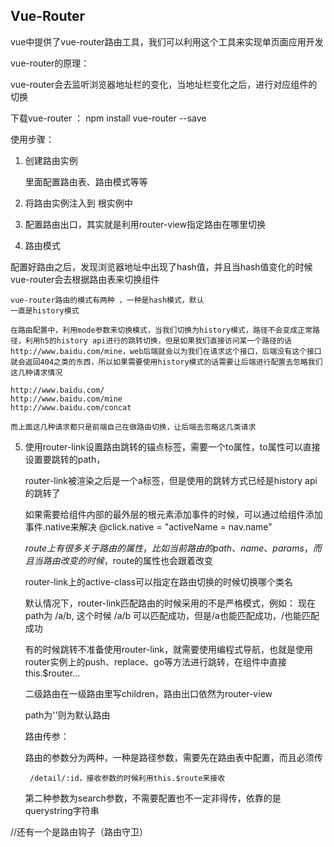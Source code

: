 

## Vue-Router

vue中提供了vue-router路由工具，我们可以利用这个工具来实现单页面应用开发

vue-router的原理：

vue-router会去监听浏览器地址栏的变化，当地址栏变化之后，进行对应组件的切换

下载vue-router  ： npm install vue-router --save

使用步骤：

1. 创建路由实例

    里面配置路由表、路由模式等等

2. 将路由实例注入到 根实例中

3. 配置路由出口，其实就是利用router-view指定路由在哪里切换

4. 路由模式
   
配置好路由之后，发现浏览器地址中出现了hash值，并且当hash值变化的时候vue-router会去根据路由表来切换组件

    vue-router路由的模式有两种 ，一种是hash模式，默认
    一直是history模式

    在路由配置中，利用mode参数来切换模式，当我们切换为history模式，路径不会变成正常路径，利用h5的history api进行的跳转切换，但是如果我们直接访问某一个路径的话http://www.baidu.com/mine，web后端就会以为我们在请求这个接口，后端没有这个接口就会返回404之类的东西，所以如果需要使用history模式的话需要让后端进行配置去忽略我们这几种请求情况

    http://www.baidu.com/
    http://www.baidu.com/mine
    http://www.baidu.com/concat

    而上面这几种请求都只是前端自己在做路由切换，让后端去忽略这几类请求


5. 使用router-link设置路由跳转的锚点标签，需要一个to属性，to属性可以直接设置要跳转的path，

    router-link被渲染之后是一个a标签，但是使用的跳转方式已经是history api的跳转了

    如果需要给组件内部的最外层的根元素添加事件的时候，可以通过给组件添加事件.native来解决
     @click.native = "activeName = nav.name"


     $route上有很多关于路由的属性，比如当前路由的path、name、params，而且当路由改变的时候，$route的属性也会跟着改变


     router-link上的active-class可以指定在路由切换的时候切换哪个类名

     默认情况下，router-link匹配路由的时候采用的不是严格模式，例如：
     现在path为  /a/b, 这个时候 /a/b 可以匹配成功，但是/a也能匹配成功，/也能匹配成功


     有的时候跳转不准备使用router-link，就需要使用编程式导航，也就是使用router实例上的push、replace、go等方法进行跳转，在组件中直接this.$router...

     二级路由在一级路由里写children，路由出口依然为router-view

     path为''则为默认路由

     路由传参：

     路由的参数分为两种，一种是路径参数，需要先在路由表中配置，而且必须传

        /detail/:id，接收参数的时候利用this.$route来接收

    第二种参数为search参数，不需要配置也不一定非得传，依靠的是querystring字符串



//还有一个是路由钩子（路由守卫）
